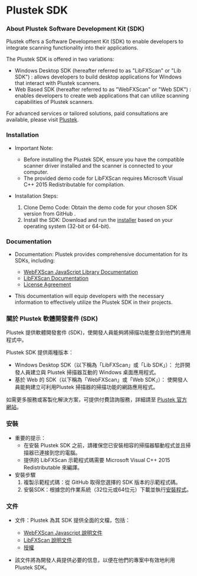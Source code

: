 # Plustek SDK
### About Plustek Software Development Kit (SDK)
Plustek offers a Software Development Kit (SDK) to enable developers to integrate scanning functionality into their applications.
 
The Plustek SDK is offered in two variations:
 
- Windows Desktop SDK (hereafter referred to as "LibFXScan" or "Lib SDK") : 
     allows developers to build desktop applications for Windows that interact with Plustek scanners.
- Web Based SDK (hereafter referred to as "WebFXScan" or "Web SDK") : 
    enables developers to create web applications that can utilize scanning capabilities of Plustek scanners.

For advanced services or tailored solutions, paid consultations are available, please visit [Plustek].

### Installation
 
- Important Note:
 
	- Before installing the Plustek SDK, ensure you have the compatible scanner driver installed and the scanner is connected to your computer.
	- The provided demo code for LibFXScan requires Microsoft Visual C++ 2015 Redistributable for compilation.
 
- Installation Steps:
 
	1. Clone Demo Code: Obtain the demo code for your chosen SDK version from GitHub .
	2. Install the SDK: Download and run the [installer] based on your operating system (32-bit or 64-bit).
 
### Documentation
- Documentation: Plustek provides comprehensive documentation for its SDKs, including:
	- [WebFXScan JavaScript Library Documentation]
	- [LibFXScan Documentation]
	- [License Agreement]
 
- This documentation will equip developers with the necessary information to effectively utilize the Plustek SDK in their projects.

### 關於 Plustek 軟體開發套件 (SDK)
Plustek 提供軟體開發套件 (SDK)，使開發人員能夠將掃描功能整合到他們的應用程式中。

Plustek SDK 提供兩種版本：

- Windows Desktop SDK（以下稱為「LibFXScan」或「Lib SDK」）：
    允許開發人員建立與 Plustek 掃描器互動的 Windows 桌面應用程式。 
- 基於 Web 的 SDK（以下稱為「WebFXScan」或「Web SDK」）：
    使開發人員能夠建立可利用Plustek 掃描器的掃描功能的網路應用程式。

如需更多服務或客製化解決方案，可提供付費諮詢服務，詳細請至 [Plustek 官方網站]。
  
### 安裝
- 重要的提示：
    - 在安裝 Plustek SDK 之前，請確保您已安裝相容的掃描器驅動程式並且掃描器已連接到您的電腦。
    - 提供的 LibFXScan 示範程式碼需要 Microsoft Visual C++ 2015 Redistributable 來編譯。
- 安裝步驟
    1. 複製示範程式碼：從 GitHub 取得您選擇的 SDK 版本的示範程式碼。
    2. 安裝SDK：根據您的作業系統（32位元或64位元）下載並執行[安裝程式]。

### 文件
- 文件：Plustek 為其 SDK 提供全面的文檔，包括：
    - [WebFXScan Javascript 說明文件]
    - [LibFXScan 說明文件]
    - [授權]
 
- 該文件將為開發人員提供必要的信息，以便在他們的專案中有效地利用 Plustek SDK。


    [LibFXScan 說明文件]:https://docs.google.com/document/d/e/2PACX-1vQ3M0KV9am29GTKFGmb0dwSFyQAZVFmwDmYA6846pvDPTC3yhN0ZGlBWs-yRjyVYg/pub
    [LibFXScan Documentation]:https://docs.google.com/document/d/e/2PACX-1vQ3M0KV9am29GTKFGmb0dwSFyQAZVFmwDmYA6846pvDPTC3yhN0ZGlBWs-yRjyVYg/pub

    [安裝程式]:https://downloads.plustek.com/downloads/english/driver/PlustekSDK_LDSetup_24125.exe
    [installer]:https://downloads.plustek.com/downloads/english/driver/PlustekSDK_LDSetup_24125.exe

    [WebFXScan Javascript 說明文件]:https://aviswpm.github.io/PlustekSDK/Document/webscan-lib-doc/#/quickStart
    [WebFXScan JavaScript Library Documentation]:https://aviswpm.github.io/PlustekSDK/Document/webscan-lib-doc/#/quickStart

    [License Agreement]:https://github.com/aviswpm/PlustekSDK/blob/v2.x/LICENSE.txt
    [授權]:https://github.com/aviswpm/PlustekSDK/blob/v2.x/LICENSE.txt

    [Plustek 官方網站]:https://plustek.com/tw/solutions/sdk.php
    [Plustek]:https://plustek.com/us/solutions/sdk.php
